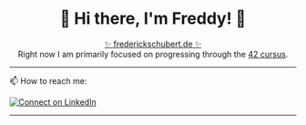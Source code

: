 <h1 align="center">
  👋  Hi there, I'm Freddy! 👋
</h1>
<div align="center">
  <a href="https://frederickschubert.de">✨ frederickschubert.de ✨</a>
</div>

<div align="center">
  Right now I am primarily focused on progressing through the <a href="https://github.com/FreddyMSchubert/42_cursus">42 cursus</a>.
</div>

<hr>

📫 How to reach me:

[![Connect on LinkedIn](https://img.shields.io/badge/--linkedin?label=LinkedIn&logo=LinkedIn&style=social)](www.linkedin.com/in/frederick-m-schubert)

<hr>

<!--START_SECTION:activity-->
